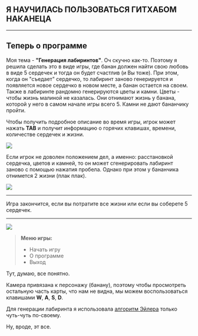 
Я НАУЧИЛАСЬ ПОЛЬЗОВАТЬСЯ ГИТХАБОМ НАКАНЕЦА
---------------------------
--------------------------
Теперь о программе
--------
Моя тема - **"Генерация лабиринтов"**. Оч скучно как-то. Поэтому я решила сделать это в виде игры, где банан должен найти свою любовь в виде 5 сердечек и тогда он будет счастлив (и Вы тоже). При этом, когда он "съедает" сердечко, то лабиринт заново генерируется и появляется новое сердечко в новом месте, а банан остается на своем. Также в лабиринте рандомно генерируются цветы и камни. Цветы - чтобы жизнь малиной не казалась. Они отнимают жизнь у банана, которой у него в самом начале игры всего 5. Камни не дают бананчику пройти. 

Чтобы получить подробное описание во время игры, игрок может нажать **TAB** и получит информацию о горячих клавишах, времени, количестве сердечек и жизни. 

![](http://cs636827.vk.me/v636827858/abb1/V_argS9uPkg.jpg)

Если игрок не доволен положением дел, а именно: расстановкой сердечка, цветов и камней, то он может сгенерировать лабиринт заново с помощью нажатия пробела. Однако при этом у бананчика отнимется 2 жизни (плак плак).

![](http://cs636827.vk.me/v636827858/abb9/IFUpTM3eiVM.jpg)

----------------------------
 Игра закончится, если вы потратите все жизни или если вы соберете 5 сердечек. 
 
________________

![](http://cs636827.vk.me/v636827858/aba1/tdAWrgz_dgQ.jpg)

>**Меню игры:**
> - Начать игру
> - О программе 
> - Выход

Тут, думаю, все понятно.

Камера привязана к персонажу (банану), поэтому чтобы просмотреть остальную часть карты, что нам не видна, мы можем воспользоваться клавишами **W**, **A**, **S**, **D**.

Для генерации лабиринта я использовала [алгоритм Эйлера][1] только чуть-чуть по-своему.

Ну, вроде, эт все.

[1]: https://habrahabr.ru/post/176671/
